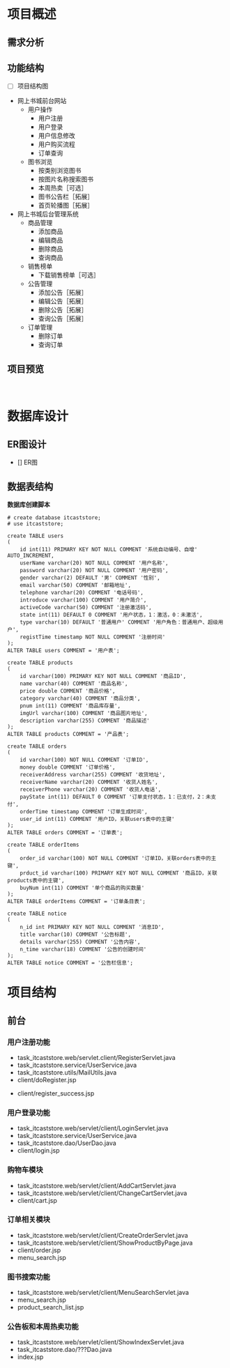 # 项目概述

## 需求分析

## 功能结构

- [ ] 项目结构图

* 网上书城前台网站
	* 用户操作
		* 用户注册
		* 用户登录
		* 用户信息修改
		* 用户购买流程
		* 订单查询
	* 图书浏览
		* 按类别浏览图书
		* 按图片名称搜索图书
		* 本周热卖［可选］
		* 图书公告栏［拓展］
		* 首页轮播图［拓展］
&emsp;
* 网上书城后台管理系统
	* 商品管理
		* 添加商品
		* 编辑商品
		* 删除商品
		* 查询商品
	* 销售榜单
		* 下载销售榜单［可选］
	* 公告管理
		* 添加公告［拓展］
		* 编辑公告［拓展］
		* 删除公告［拓展］
		* 查询公告［拓展］
	* 订单管理
		* 删除订单
		* 查询订单

## 项目预览

&emsp;

# 数据库设计

## ER图设计

- [] ER图

## 数据表结构

**数据库创建脚本**
```mysql
# create database itcaststore;
# use itcaststore;

create TABLE users
(
    id int(11) PRIMARY KEY NOT NULL COMMENT '系统自动编号、自增' AUTO_INCREMENT,
    userName varchar(20) NOT NULL COMMENT '用户名称',
    password varchar(20) NOT NULL COMMENT '用户密码',
    gender varchar(2) DEFAULT '男' COMMENT '性别',
    email varchar(50) COMMENT '邮箱地址',
    telephone varchar(20) COMMENT '电话号码',
    introduce varchar(100) COMMENT '用户简介',
    activeCode varchar(50) COMMENT '注册激活码',
    state int(11) DEFAULT 0 COMMENT '用户状态，1：激活，0：未激活',
    type varchar(10) DEFAULT '普通用户' COMMENT '用户角色：普通用户、超级用户',
    registTime timestamp NOT NULL COMMENT '注册时间'
);
ALTER TABLE users COMMENT = '用户表';

create TABLE products
(
    id varchar(100) PRIMARY KEY NOT NULL COMMENT '商品ID',
    name varchar(40) COMMENT '商品名称',
    price double COMMENT '商品价格',
    category varchar(40) COMMENT '商品分类',
    pnum int(11) COMMENT '商品库存量',
    imgUrl varchar(100) COMMENT '商品图片地址',
    description varchar(255) COMMENT '商品描述'
);
ALTER TABLE products COMMENT = '产品表';

create TABLE orders
(
    id varchar(100) NOT NULL COMMENT '订单ID',
    money double COMMENT '订单价格',
    receiverAddress varchar(255) COMMENT '收货地址',
    receiverName varchar(20) COMMENT '收货人姓名',
    receiverPhone varchar(20) COMMENT '收货人电话',
    payState int(11) DEFAULT 0 COMMENT '订单支付状态，1：已支付，2：未支付',
    orderTime timestamp COMMENT '订单生成时间',
    user_id int(11) COMMENT '用户ID，关联users表中的主键'
);
ALTER TABLE orders COMMENT = '订单表';

create TABLE orderItems
(
    order_id varchar(100) NOT NULL COMMENT '订单ID，关联orders表中的主键',
    prduct_id varchar(100) PRIMARY KEY NOT NULL COMMENT '商品ID，关联products表中的主键',
    buyNum int(11) COMMENT '单个商品的购买数量'
);
ALTER TABLE orderItems COMMENT = '订单条目表';

create TABLE notice
(
    n_id int PRIMARY KEY NOT NULL COMMENT '消息ID',
    title varchar(10) COMMENT '公告标题',
    details varchar(255) COMMENT '公告内容',
    n_time varchar(18) COMMENT '公告的创建时间'
);
ALTER TABLE notice COMMENT = '公告栏信息';

```

# 项目结构

## 前台

### 用户注册功能

* task_itcaststore.web/servlet.client/RegisterServlet.java
* task_itcaststore.service/UserService.java
* task_itcaststore.utils/MailUtils.java
&emsp;
* client/doRegister.jsp
+ client/register_success.jsp

### 用户登录功能

* task_itcaststore.web/servlet/client/LoginServlet.java
* task_itcaststore.service/UserService.java
* task_itcaststore.dao/UserDao.java
&emsp;
* client/login.jsp

### 购物车模块

* task_itcaststore.web/servlet/client/AddCartServlet.java
* task_itcaststore.web/servlet/client/ChangeCartServlet.java
&emsp;
* client/cart.jsp

### 订单相关模块

* task_itcaststore.web/servlet/client/CreateOrderServlet.java
* task_itcaststore.web/servlet/client/ShowProductByPage.java
&emsp;
* client/order.jsp
* menu_search.jsp

### 图书搜索功能

* task_itcaststore.web/servlet/client/MenuSearchServlet.java
&emsp;
* menu_search.jsp
* product_search_list.jsp

### 公告板和本周热卖功能

* task_itcaststore.web/servlet/client/ShowIndexServlet.java
* task_itcaststore.dao/???Dao.java
&emsp;
* index.jsp
